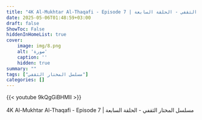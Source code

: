 ```yaml
---
title: "4K Al-Mukhtar Al-Thaqafi - Episode 7 | مسلسل المختار الثقفي - الحلقة السابعة"
date: 2025-05-06T01:48:59+03:00
draft: false
ShowToc: False
hiddenInHomeList: true
cover:
    image: img/8.png
    alt: 'صورة'
    caption: ''
    hidden: true
summary: ""
tags: ["مسلسل المختار الثقفي"]
categories: []
---
```


{{< youtube 9kQgGiBHMlI >}}  
<br>
4K Al-Mukhtar Al-Thaqafi - Episode 7 | مسلسل المختار الثقفي - الحلقة السابعة
